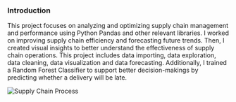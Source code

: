 ### Introduction
This project focuses on analyzing and optimizing supply chain management and performance using Python Pandas and other relevant libraries. I worked on improving supply chain efficiency and forecasting future trends. Then, I created visual insights to better understand the effectiveness of supply chain operations. This project includes data importing, data exploration, data cleaning, data visualization and data forecasting. Additionally, I trained a Random Forest Classifier to support better decision-makings by predicting whether a delivery will be late.

![Supply Chain Process](https://github.com/user-attachments/assets/dfcccff7-f986-4e14-bdcb-0b4421adb9e6)
